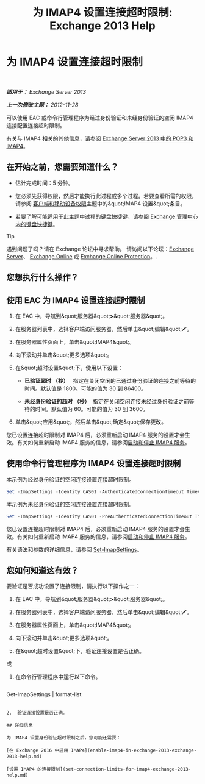 ﻿---
title: '为 IMAP4 设置连接超时限制: Exchange 2013 Help'
TOCTitle: 为 IMAP4 设置连接超时限制
ms:assetid: 6b6a5bd1-a878-4a70-8e21-14d5042a58f1
ms:mtpsurl: https://technet.microsoft.com/zh-cn/library/Aa998665(v=EXCHG.150)
ms:contentKeyID: 50556594
ms.date: 05/21/2018
mtps_version: v=EXCHG.150
ms.translationtype: MT
---

# 为 IMAP4 设置连接超时限制

 

_**适用于：** Exchange Server 2013_

_**上一次修改主题：** 2012-11-28_

可以使用 EAC 或命令行管理程序为经过身份验证和未经身份验证的空闲 IMAP4 连接配置连接超时限制。

有关与 IMAP4 相关的其他信息，请参阅 [Exchange Server 2013 中的 POP3 和 IMAP4](pop3-and-imap4-in-exchange-server-2013-exchange-2013-help.md)。

## 在开始之前，您需要知道什么？

  - 估计完成时间：5 分钟。

  - 您必须先获得权限，然后才能执行此过程或多个过程。若要查看所需的权限，请参阅 [客户端和移动设备权限](clients-and-mobile-devices-permissions-exchange-2013-help.md)主题中的\&quot;IMAP4 设置\&quot;条目。

  - 若要了解可能适用于此主题中过程的键盘快捷键，请参阅 [Exchange 管理中心内的键盘快捷键](keyboard-shortcuts-in-the-exchange-admin-center-exchange-online-protection-help.md)。

> [!TIP]  
> 遇到问题了吗？请在 Exchange 论坛中寻求帮助。 请访问以下论坛：<a href="https://go.microsoft.com/fwlink/p/?linkid=60612">Exchange Server</a>、 <a href="https://go.microsoft.com/fwlink/p/?linkid=267542">Exchange Online</a> 或 <a href="https://go.microsoft.com/fwlink/p/?linkid=285351">Exchange Online Protection</a>。.


## 您想执行什么操作？

## 使用 EAC 为 IMAP4 设置连接超时限制

1.  在 EAC 中，导航到\&quot;服务器\&quot;**\>**\&quot;服务器\&quot;。

2.  在服务器列表中，选择客户端访问服务器，然后单击\&quot;编辑\&quot;![编辑图标](images/Bb124582.6f53ccb2-1f13-4c02-bea0-30690e6ea71d(EXCHG.150).gif "编辑图标")。

3.  在服务器属性页面上，单击\&quot;IMAP4\&quot;。

4.  向下滚动并单击\&quot;更多选项\&quot;。

5.  在\&quot;超时设置\&quot;下，使用以下设置：
    
      - **已验证超时 （秒）**   指定在关闭空闲的已通过身份验证的连接之前等待的时间。默认值是 1800。可能的值为 30 到 86400。
    
      - **未经身份验证的超时 （秒）**  指定在关闭空闲连接未经过身份验证之前等待的时间。默认值为 60。可能的值为 30 到 3600。

6.  单击\&quot;应用\&quot;，然后单击\&quot;确定\&quot;保存更改。

您已设置连接超时限制对 IMAP4 后，必须重新启动 IMAP4 服务的设置才会生效。有关如何重新启动 IMAP4 服务的信息，请参阅[启动和停止 IMAP4 服务](start-and-stop-the-imap4-services-exchange-2013-help.md)。

## 使用命令行管理程序为 IMAP4 设置连接超时限制

本示例为经过身份验证的空闲连接设置连接超时限制。

```powershell
Set -ImapSettings -Identity CAS01 -AuthenticatedConnectionTimeout TimeValue
```

本示例为未经身份验证的空闲连接设置连接超时限制。

```powershell
Set -ImapSettings -Identity CAS01 -PreAuthenticatedConnectionTimeout TimeValue
```

您已设置连接超时限制对 IMAP4 后，必须重新启动 IMAP4 服务的设置才会生效。有关如何重新启动 IMAP4 服务的信息，请参阅[启动和停止 IMAP4 服务](start-and-stop-the-imap4-services-exchange-2013-help.md)。

有关语法和参数的详细信息，请参阅 [Set-ImapSettings](https://technet.microsoft.com/zh-cn/library/aa998252\(v=exchg.150\))。

## 您如何知道这有效？

要验证是否成功设置了连接限制，请执行以下操作之一：

1.  在 EAC 中，导航到\&quot;服务器\&quot;**\>**\&quot;服务器\&quot;。

2.  在服务器列表中，选择客户端访问服务器，然后单击\&quot;编辑\&quot;![编辑图标](images/Bb124582.6f53ccb2-1f13-4c02-bea0-30690e6ea71d(EXCHG.150).gif "编辑图标")。

3.  在服务器属性页面上，单击\&quot;IMAP4\&quot;。

4.  向下滚动并单击\&quot;更多选项\&quot;。

5.  在\&quot;超时设置\&quot;下，验证连接设置是否正确。

或

1.  在命令行管理程序中运行以下命令。
    
    ```powershell
Get-ImapSettings | format-list
```

2.  验证连接设置是否正确。

## 详细信息

为 IMAP4 设置身份验证超时限制之后，您可能还需要：

[在 Exchange 2016 中启用 IMAP4](enable-imap4-in-exchange-2013-exchange-2013-help.md)

[设置 IMAP4 的连接限制](set-connection-limits-for-imap4-exchange-2013-help.md)

